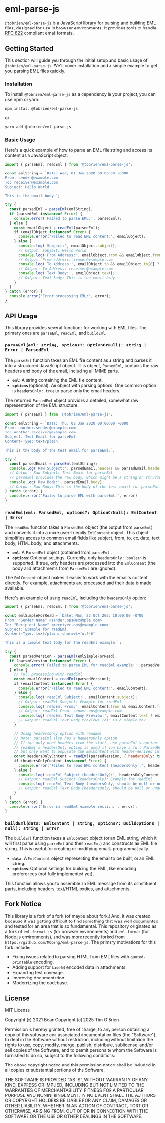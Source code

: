 # eml-parse-js

`@tobrien/eml-parse-js` is a JavaScript library for parsing and building EML files, designed for use in browser environments. It provides tools to handle [RFC 822](https://www.w3.org/Protocols/rfc822/) compliant email formats.

[test-badge]: https://github.com/tobrien/eml-parse-js/actions/workflows/test.yml/badge.svg
[test-link]: https://github.com/tobrien/eml-parse-js/actions/workflows/test.yml
[npm-badge]: https://img.shields.io/npm/v/@tobrien/eml-parse-js.svg
[npm-link]: https://www.npmjs.com/package/@tobrien/eml-parse-js
[license-badge]: https://img.shields.io/npm/l/@tobrien/eml-parse-js.svg
[license-link]: https://github.com/tobrien/eml-parse-js/blob/master/LICENSE
[downloads-badge]: https://img.shields.io/npm/dt/@tobrien/eml-parse-js.svg
[downloads-link]: https://www.npmjs.com/package/@tobrien/eml-parse-js
[codecov-badge]: https://codecov.io/gh/tobrien/eml-parse-js/branch/master/graph/badge.svg
[codecov-link]: https://codecov.io/gh/tobrien/eml-parse-js
[snyk-badge]: https://snyk.io/test/github/tobrien/eml-parse-js/badge.svg
[snyk-link]: https://snyk.io/test/github/tobrien/eml-parse-js

## Getting Started

This section will guide you through the initial setup and basic usage of `@tobrien/eml-parse-js`. We'll cover installation and a simple example to get you parsing EML files quickly.


### Installation

To install `@tobrien/eml-parse-js` as a dependency in your project, you can use npm or yarn:

```bash
npm install @tobrien/eml-parse-js
```

or

```bash
yarn add @tobrien/eml-parse-js
```

### Basic Usage

Here's a quick example of how to parse an EML file string and access its content as a JavaScript object:

```javascript
import { parseEml, readEml } from '@tobrien/eml-parse-js';

const emlString = `Date: Wed, 01 Jan 2020 00:00:00 -0000
From: sender@example.com
To: receiver@example.com
Subject: Hello World

This is the email body.`;

try {
  const parsedEml = parseEml(emlString);
  if (parsedEml instanceof Error) {
    console.error('Failed to parse EML:', parsedEml);
  } else {
    const emailObject = readEml(parsedEml);
    if (emailObject instanceof Error) {
      console.error('Failed to read EML content:', emailObject);
    } else {
      console.log('Subject:', emailObject.subject);
      // Output: Subject: Hello World
      console.log('From Address:', emailObject.from && emailObject.from[0] ? emailObject.from[0].address : 'not found');
      // Output: From Address: sender@example.com
      console.log('To Address:', emailObject.to && emailObject.to[0] ? emailObject.to[0].address : 'not found');
      // Output: To Address: receiver@example.com
      console.log('Text Body:', emailObject.text);
      // Output: Text Body: This is the email body.
    }
  }
} catch (error) {
  console.error('Error processing EML:', error);
}
```



## API Usage

This library provides several functions for working with EML files. The primary ones are `parseEml`, `readEml`, and `buildEml`.

### `parseEml(eml: string, options?: OptionOrNull): string | Error | ParsedEml`

The `parseEml` function takes an EML file content as a string and parses it into a structured JavaScript object. This object, `ParsedEml`, contains the raw headers and body of the email, including all MIME parts.

-   **`eml`**: A string containing the EML file content.
-   **`options`** (optional): An object with parsing options. One common option is `headersOnly: true` to parse only the email headers.

The returned `ParsedEml` object provides a detailed, somewhat raw representation of the EML structure.

```javascript
import { parseEml } from '@tobrien/eml-parse-js';

const emlString = `Date: Thu, 02 Jan 2020 00:00:00 -0000
From: another.sender@example.com
To: another.receiver@example.com
Subject: Test Email for parseEml
Content-Type: text/plain

This is the body of the test email for parseEml.`;

try {
  const parsedEmail = parseEml(emlString);
  console.log('Raw Subject:', parsedEmail.headers && parsedEmail.headers.subject ? parsedEmail.headers.subject : 'not found');
  // Output: Raw Subject: Test Email for parseEml
  // parseEml provides the raw body, which might be a string or structured by MIME parts
  console.log('Raw Body:', parsedEmail.body);
  // Output: Raw Body: This is the body of the test email for parseEml.
} catch (error) {
  console.error('Failed to parse EML with parseEml:', error);
}
```

### `readEml(eml: ParsedEml, options?: OptionOrNull): EmlContent | Error`

The `readEml` function takes a `ParsedEml` object (the output from `parseEml`) and converts it into a more user-friendly `EmlContent` object. This object simplifies access to common email fields like subject, from, to, cc, date, text body, HTML body, and attachments.

-   **`eml`**: A `ParsedEml` object (obtained from `parseEml`).
-   **`options`**: Optional settings. Currently, only `headersOnly: boolean` is supported. If true, only headers are processed into the `EmlContent` (the body and attachments from `ParsedEml` are ignored).

The `EmlContent` object makes it easier to work with the email's content directly. For example, attachments are processed and their data is made available.

Here's an example of using `readEml`, including the `headersOnly` option:

```javascript
import { parseEml, readEml } from '@tobrien/eml-parse-js';

const emlSimpleForRead = `Date: Mon, 23 Oct 2023 10:00:00 -0700
From: "Sender Name" <sender.ops@example.com>
To: "Recipient Name" <receiver.ops@example.com>
Subject: Example for readEml
Content-Type: text/plain; charset="utf-8"

This is a simple text body for the readEml example.`;

try {
  const parsedVersion = parseEml(emlSimpleForRead);
  if (parsedVersion instanceof Error) {
    console.error('Failed to parse EML for readEml example:', parsedVersion);
  } else {
    // Full processing with readEml
    const emailContent = readEml(parsedVersion);
    if (emailContent instanceof Error) {
      console.error('Failed to read EML content:', emailContent);
    } else {
      console.log('readEml Subject:', emailContent.subject);
      // Output: readEml Subject: Example for readEml
      console.log('readEml From:', emailContent.from && emailContent.from[0] ? emailContent.from[0].address : 'not found');
      // Output: readEml From: sender.ops@example.com
      console.log('readEml Text Body Preview:', emailContent.text ? emailContent.text.substring(0, 20) : 'not found');
      // Output: readEml Text Body Preview: This is a simple tex
    }

    // Using headersOnly option with readEml
    // Note: parseEml also has a headersOnly option.
    // If you only need headers from the start, use parseEml's option.
    // readEml's headersOnly option is used if you have a full ParsedEml object
    // but only want to populate the EmlContent with header-derived information.
    const headersOnlyContent = readEml(parsedVersion, { headersOnly: true });
    if (headersOnlyContent instanceof Error) {
      console.error('Failed to read EML content (headersOnly):', headersOnlyContent);
    } else {
      console.log('readEml Subject (headersOnly):', headersOnlyContent.subject);
      // Output: readEml Subject (headersOnly): Example for readEml
      console.log('readEml Text Body (headersOnly, should be null or undefined):', headersOnlyContent.text);
      // Output: readEml Text Body (headersOnly, should be null or undefined): null
    }
  }
} catch (error) {
  console.error('Error in readEml example section:', error);
}
```

### `buildEml(data: EmlContent | string, options?: BuildOptions | null): string | Error`

The `buildEml` function takes a `EmlContent` object (or an EML string, which it will first parse using `parseEml` and then `readEml`) and constructs an EML file string. This is useful for creating or modifying emails programmatically.

-   **`data`**: A `EmlContent` object representing the email to be built, or an EML string.
-   **`options`**: Optional settings for building the EML, like encoding preferences (not fully implemented yet).

This function allows you to assemble an EML message from its constituent parts, including headers, text/HTML bodies, and attachments.



## Fork Notice

This library is a fork of a fork (of maybe about fork.)   And, it was created because it was getting difficult to find something that was well documented and tested for an area that is so fundamental.  This repository originated as a fork of `eml-format-js` (for browser environments) and `eml-format` (for Node.js environments), and was more recently forked from `https://github.com/MQpeng/eml-parse-js`. The primary motivations for this fork include:

*   Fixing issues related to parsing HTML from EML files with `quoted-printable` encoding.
*   Adding support for `base64` encoded data in attachments.
*   Expanding test coverage.
*   Improving documentation.
*   Modernizing the codebase.

## License

MIT License

Copyright (c) 2021 Bean
Copyright (c) 2025 Tim O'Brien

Permission is hereby granted, free of charge, to any person obtaining a copy
of this software and associated documentation files (the "Software"), to deal
in the Software without restriction, including without limitation the rights
to use, copy, modify, merge, publish, distribute, sublicense, and/or sell
copies of the Software, and to permit persons to whom the Software is
furnished to do so, subject to the following conditions:

The above copyright notice and this permission notice shall be included in all
copies or substantial portions of the Software.

THE SOFTWARE IS PROVIDED "AS IS", WITHOUT WARRANTY OF ANY KIND, EXPRESS OR
IMPLIED, INCLUDING BUT NOT LIMITED TO THE WARRANTIES OF MERCHANTABILITY,
FITNESS FOR A PARTICULAR PURPOSE AND NONINFRINGEMENT. IN NO EVENT SHALL THE
AUTHORS OR COPYRIGHT HOLDERS BE LIABLE FOR ANY CLAIM, DAMAGES OR OTHER
LIABILITY, WHETHER IN AN ACTION OF CONTRACT, TORT OR OTHERWISE, ARISING FROM,
OUT OF OR IN CONNECTION WITH THE SOFTWARE OR THE USE OR OTHER DEALINGS IN THE
SOFTWARE.